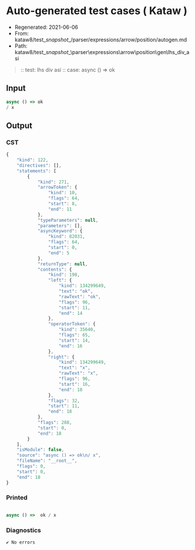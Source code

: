 # Auto-generated test cases ( Kataw )
- Regenerated: 2021-06-06
- From: kataw8/test\__snapshot__/parser/expressions/arrow/position/autogen.md
- Path: kataw8/test\__snapshot__\parser\expressions\arrow\position\gen\lhs_div_asi
> :: test: lhs div asi
> :: case: async () => ok
## Input

`````js
async () => ok
/ x
`````
## Output

### CST

```javascript
{
    "kind": 122,
    "directives": [],
    "statements": [
        {
            "kind": 271,
            "arrowToken": {
                "kind": 10,
                "flags": 64,
                "start": 8,
                "end": 11
            },
            "typeParameters": null,
            "parameters": [],
            "asyncKeyword": {
                "kind": 82031,
                "flags": 64,
                "start": 0,
                "end": 5
            },
            "returnType": null,
            "contents": {
                "kind": 198,
                "left": {
                    "kind": 134299649,
                    "text": "ok",
                    "rawText": "ok",
                    "flags": 96,
                    "start": 11,
                    "end": 14
                },
                "operatorToken": {
                    "kind": 35640,
                    "flags": 65,
                    "start": 14,
                    "end": 16
                },
                "right": {
                    "kind": 134299649,
                    "text": "x",
                    "rawText": "x",
                    "flags": 96,
                    "start": 16,
                    "end": 18
                },
                "flags": 32,
                "start": 11,
                "end": 18
            },
            "flags": 288,
            "start": 0,
            "end": 18
        }
    ],
    "isModule": false,
    "source": "async () => ok\n/ x",
    "fileName": "__root__",
    "flags": 0,
    "start": 0,
    "end": 18
}
```

### Printed

```javascript

async () =>  ok / x
```

### Diagnostics

```javascript
✔ No errors
```

